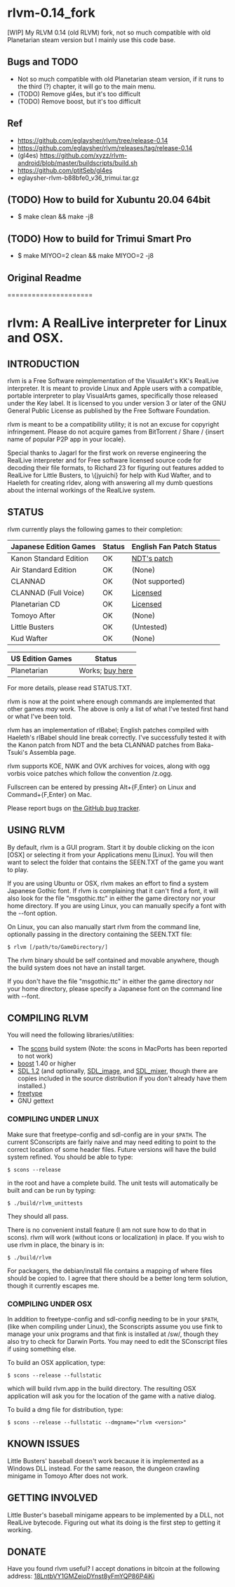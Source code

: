 # rlvm-0.14_fork
[WIP] My RLVM 0.14 (old RLVM) fork, not so much compatible with old Planetarian steam version but I mainly use this code base.    

## Bugs and TODO
* Not so much compatible with old Planetarian steam version, if it runs to the third (?) chapter, it will go to the main menu.  
* (TODO) Remove gl4es, but it's too difficult  
* (TODO) Remove boost, but it's too difficult  

## Ref
* https://github.com/eglaysher/rlvm/tree/release-0.14
* https://github.com/eglaysher/rlvm/releases/tag/release-0.14
* (gl4es) https://github.com/xyzz/rlvm-android/blob/master/buildscripts/build.sh
* https://github.com/ptitSeb/gl4es  
* eglaysher-rlvm-b88bfe0_v36_trimui.tar.gz

## (TODO) How to build for Xubuntu 20.04 64bit
* $ make clean && make -j8

## (TODO) How to build for Trimui Smart Pro
* $ make MIYOO=2 clean && make MIYOO=2 -j8

## Original Readme

=====================

rlvm: A RealLive interpreter for Linux and OSX.
===============================================

## INTRODUCTION

rlvm is a Free Software reimplementation of the VisualArt's KK's
RealLive interpreter. It is meant to provide Linux and Apple users with
a compatible, portable interpreter to play VisualArts games,
specifically those released under the Key label. It is licensed to you
under version 3 or later of the GNU General Public License as published
by the Free Software Foundation.

rlvm is meant to be a compatibility utility; it is not an excuse for
copyright infringement. Please do not acquire games from BitTorrent /
Share / {insert name of popular P2P app in your locale}.

Special thanks to Jagarl for the first work on reverse engineering the
RealLive interpreter and for Free software licensed source code for
decoding their file formats, to Richard 23 for figuring out features
added to RealLive for Little Busters, to \\{jyuichi} for help with Kud Wafter, and to Haeleth for creating rldev, along with answering all my dumb questions about the internal workings of the RealLive system.

## STATUS

rlvm currently plays the following games to their completion:

| Japanese Edition Games | Status          | English Fan Patch Status |
| ---------------------- | --------------- | ------------------------ |
| Kanon Standard Edition | OK              | [NDT's patch][kanon]     |
| Air Standard Edition   | OK              | (None)                   |
| CLANNAD                | OK              | (Not supported)          |
| CLANNAD (Full Voice)   | OK              | [Licensed][clannad]      |
| Planetarian CD         | OK              | [Licensed][planetarian]  |
| Tomoyo After           | OK              | (None)                   |
| Little Busters         | OK              | (Untested)               |
| Kud Wafter             | OK              | (None)                   |

| US Edition Games       | Status                         |
| ---------------------- | ------------------------------ |
| Planetarian            | Works; [buy here][planetarian] |

[kanon]: http://radicalr.pestermom.com/vn.html
[clannad]: https://sekaiproject.com/blog-en/sekai-project-and-visualarts-announce-the-licensing-of-clannad-full-voice-edition/
[planetarian]: http://store.steampowered.com/app/316720/

For more details, please read STATUS.TXT.

rlvm is now at the point where enough commands are implemented that
other games *may* work. The above is only a list of what I've tested
first hand or what I've been told.

rlvm has an implementation of rlBabel; English patches compiled with
Haeleth's rlBabel should line break correctly. I've successfully tested
it with the Kanon patch from NDT and the beta CLANNAD patches from
Baka-Tsuki's Assembla page.

rlvm supports KOE, NWK and OVK archives for voices, along with ogg
vorbis voice patches which follow the convention
<packnumber>/z<packnumber><sampleid>.ogg.

Fullscreen can be entered by pressing Alt+{F,Enter} on Linux and
Command+{F,Enter} on Mac.

Please report bugs on [the GitHub bug tracker][bugtracker].

[bugtracker]: https://github.com/eglaysher/rlvm/issues

## USING RLVM

By default, rlvm is a GUI program. Start it by double clicking on the
icon [OSX] or selecting it from your Applications menu [Linux]. You will
then want to select the folder that contains the SEEN.TXT of the game
you want to play.

If you are using Ubuntu or OSX, rlvm makes an effort to find a system
Japanese Gothic font. If rlvm is complaining that it can't find a font,
it will also look for the file "msgothic.ttc" in either the game
directory nor your home directory. If you are using Linux, you can
manually specify a font with the --font option.

On Linux, you can also manually start rlvm from the command line,
optionally passing in the directory containing the SEEN.TXT file:

    $ rlvm [/path/to/GameDirectory/]

The rlvm binary should be self contained and movable anywhere, though
the build system does not have an install target.

If you don't have the file "msgothic.ttc" in either the game directory
nor your home directory, please specify a Japanese font on the command
line with --font.

## COMPILING RLVM

You will need the following libraries/utilities:

- The [scons][scons] build system (Note: the scons in MacPorts has been
  reported to not work)
- [boost][boost] 1.40 or higher
- [SDL 1.2][sdl] (and optionally, [SDL_image][sdl_image], and
  [SDL_mixer][sdl_mixer], though there are copies included in the source
  distribution if you don't already have them installed.)
- [freetype][freetype]
- GNU gettext

[scons]: http://www.scons.org/
[boost]: http://www.boost.org/
[sdl]: http://libsdl.org/download-1.2.php
[sdl_image]: https://www.libsdl.org/projects/SDL_image/release-1.2.html
[sdl_mixer]: http://www.libsdl.org/projects/SDL_mixer/release-1.2.html
[freetype]: http://www.freetype.org/

### COMPILING UNDER LINUX

Make sure that freetype-config and sdl-config are in your `$PATH`. The
current SConscripts are fairly naive and may need editing to point to
the correct location of some header files. Future versions will have the
build system refined. You should be able to type:

    $ scons --release

in the root and have a complete build. The unit tests will automatically
be built and can be run by typing:

    $ ./build/rlvm_unittests

They should all pass.

There is no convenient install feature (I am not sure how to do that in
scons). rlvm will work (without icons or localization) in place. If you
wish to use rlvm in place, the binary is in:

    $ ./build/rlvm

For packagers, the debian/install file contains a mapping of where files should be copied to. I agree that there should be a better long term solution, though it currently escapes me.

### COMPILING UNDER OSX

In addition to freetype-config and sdl-config needing to be in your
`$PATH`, (like when compiling under Linux), the Sconscripts assume you use fink to manage your unix programs and that fink is installed at /sw/, though they also try to check for Darwin Ports. You may need to edit the SConscript files if using something else.

To build an OSX application, type:

    $ scons --release --fullstatic

which will build rlvm.app in the build directory. The resulting OSX
application will ask you for the location of the game with a native
dialog.

To build a dmg file for distribution, type:

    $ scons --release --fullstatic --dmgname="rlvm <version>"

## KNOWN ISSUES

Little Busters' baseball doesn't work because it is implemented as a
Windows DLL instead. For the same reason, the dungeon crawling minigame
in Tomoyo After does not work.

## GETTING INVOLVED

Little Buster's baseball minigame appears to be implemented by a DLL,
not RealLive bytecode. Figuring out what its doing is the first step to
getting it working.

## DONATE

Have you found rlvm useful? I accept donations in bitcoin at the following address: [18LntbVY1GMZeioDYnst8yFmYQP86P4iKi][bitcoin]

[bitcoin]: https://blockchain.info/address/18LntbVY1GMZeioDYnst8yFmYQP86P4iKi
